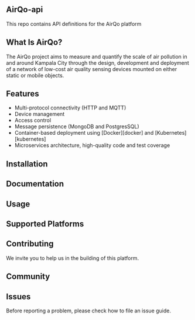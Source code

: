 ## AirQo-api
This repo contains API definitions for the AirQo platform


## What Is AirQo?
The AirQo project aims to measure and quantify the scale of air pollution in and around Kampala City through the design, development and deployment of a network of low-cost air quality sensing devices mounted on either static or mobile objects.


## Features
- Multi-protocol connectivity (HTTP and MQTT)
- Device management
- Access control
- Message persistence (MongoDB and PostgresSQL)
- Container-based deployment using [Docker][docker] and [Kubernetes][kubernetes]
- Microservices architecture, high-quality code and test coverage

## Installation


## Documentation


## Usage


## Supported Platforms


## Contributing
We invite you to help us in the building of this platform. 


## Community


## Issues
Before reporting a problem, please check how to file an issue guide.

